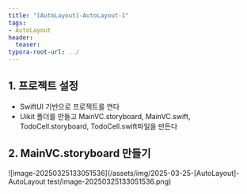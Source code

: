 ```yaml
---
title: "[AutoLayout]-AutoLayout-1"
tags: 
- AutoLayout
header: 
  teaser: 
typora-root-url: ../
---
```


## 1. 프로젝트 설정

- SwiftUI 기반으로 프로젝트를 연다
- Uikit 폴더를 만들고 MainVC.storyboard, MainVC.swift, TodoCell.storyboard, TodoCell.swift파일을 만든다

## 2. MainVC.storyboard 만들기



![image-20250325133051536](/assets/img/2025-03-25-[AutoLayout]-AutoLayout test/image-20250325133051536.png)
